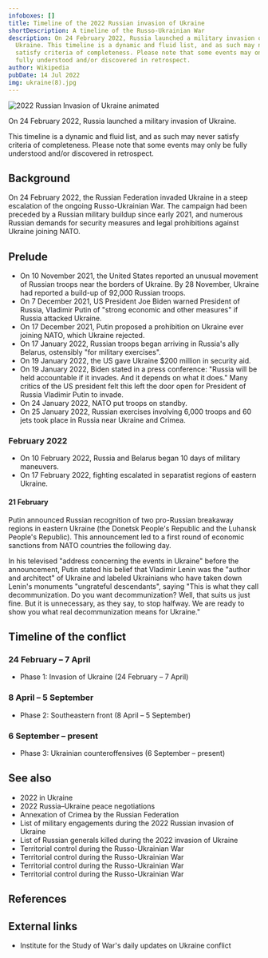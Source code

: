 ```yaml
---
infoboxes: []
title: Timeline of the 2022 Russian invasion of Ukraine
shortDescription: A timeline of the Russo-Ukrainian War
description: On 24 February 2022, Russia launched a military invasion of
  Ukraine. This timeline is a dynamic and fluid list, and as such may never
  satisfy criteria of completeness. Please note that some events may only be
  fully understood and/or discovered in retrospect.
author: Wikipedia
pubDate: 14 Jul 2022
img: ukraine(8).jpg
---
```


![2022 Russian Invasion of Ukraine animated](https://wikipedia.org/wiki/Special:Redirect/file/2022_Russian_Invasion_of_Ukraine_animated.gif?)

On 24 February 2022, Russia launched a military invasion of Ukraine.

This timeline is a dynamic and fluid list, and as such may never satisfy criteria of completeness. Please note that some events may only be fully understood and/or discovered in retrospect.

## Background

On 24 February 2022, the Russian Federation invaded Ukraine in a steep escalation of the ongoing Russo-Ukrainian War. The campaign had been preceded by a Russian military buildup since early 2021, and numerous Russian demands for security measures and legal prohibitions against Ukraine joining NATO.

## Prelude

- On 10 November 2021, the United States reported an unusual movement of Russian troops near the borders of Ukraine. By 28 November, Ukraine had reported a build-up of 92,000 Russian troops.
- On 7 December 2021, US President Joe Biden warned President of Russia, Vladimir Putin of "strong economic and other measures" if Russia attacked Ukraine.
- On 17 December 2021, Putin proposed a prohibition on Ukraine ever joining NATO, which Ukraine rejected.
- On 17 January 2022, Russian troops began arriving in Russia's ally Belarus, ostensibly "for military exercises".
- On 19 January 2022, the US gave Ukraine $200 million in security aid.
- On 19 January 2022, Biden stated in a press conference: "Russia will be held accountable if it invades. And it depends on what it does." Many critics of the US president felt this left the door open for President of Russia Vladimir Putin to invade.
- On 24 January 2022, NATO put troops on standby.
- On 25 January 2022, Russian exercises involving 6,000 troops and 60 jets took place in Russia near Ukraine and Crimea.

### February 2022

- On 10 February 2022, Russia and Belarus began 10 days of military maneuvers.
- On 17 February 2022, fighting escalated in separatist regions of eastern Ukraine.

#### 21 February

Putin announced Russian recognition of two pro-Russian breakaway regions in eastern Ukraine (the Donetsk People's Republic and the Luhansk People's Republic). This announcement led to a first round of economic sanctions from NATO countries the following day.

In his televised "address concerning the events in Ukraine" before the announcement, Putin stated his belief that Vladimir Lenin was the "author and architect" of Ukraine and labeled Ukrainians who have taken down Lenin's monuments "ungrateful descendants", saying "This is what they call decommunization. Do you want decommunization? Well, that suits us just fine. But it is unnecessary, as they say, to stop halfway. We are ready to show you what real decommunization means for Ukraine."

## Timeline of the conflict

### 24 February – 7 April

- Phase 1: Invasion of Ukraine (24 February – 7 April)

### 8 April – 5 September

- Phase 2: Southeastern front (8 April – 5 September)

### 6 September – present

- Phase 3: Ukrainian counteroffensives (6 September – present)

## See also

- 2022 in Ukraine
- 2022 Russia–Ukraine peace negotiations
- Annexation of Crimea by the Russian Federation
- List of military engagements during the 2022 Russian invasion of Ukraine
- List of Russian generals killed during the 2022 invasion of Ukraine
- Territorial control during the Russo-Ukrainian War
- Territorial control during the Russo-Ukrainian War
- Territorial control during the Russo-Ukrainian War
- Territorial control during the Russo-Ukrainian War

## References

## External links

- Institute for the Study of War's daily updates on Ukraine conflict
